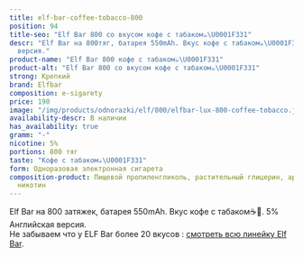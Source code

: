 ```yaml
---
title: elf-bar-coffee-tobacco-800
position: 94
title-seo: "Elf Bar 800 со вкусом кофе с табаком☕️\U0001F331"
descr: "Elf Bar на 800тяг, батарея 550mAh. Вкус кофе с табаком☕️\U0001F331. 5% Английская
  версия."
product-name: "Elf Bar 800 кофе с табаком☕️\U0001F331"
product-alt: "Elf Bar 800 со вкусом кофе с табаком☕️\U0001F331"
strong: Крепкий
brand: Elfbar
composition: e-sigarety
price: 190
image: "/img/products/odnorazki/elf/800/elfbar-lux-800-coffee-tobacco.jpg"
availability-descr: В наличии
has_availability: true
gramm: "-"
nicotine: 5%
portions: 800 тяг
taste: "Кофе с табаком☕️\U0001F331"
form: Одноразовая электронная сигарета
composition-product: Пищевой пропиленгликоль, растительный глицерин, ароматизатор,
  никотин
---
```


Elf Bar на 800 затяжек, батарея 550mAh. Вкус кофе с табаком☕️🌱. 5% Английская версия.<br>
Не забываем что у ELF Bar более 20 вкусов : [смотреть всю линейку Elf Bar](/elfbar).